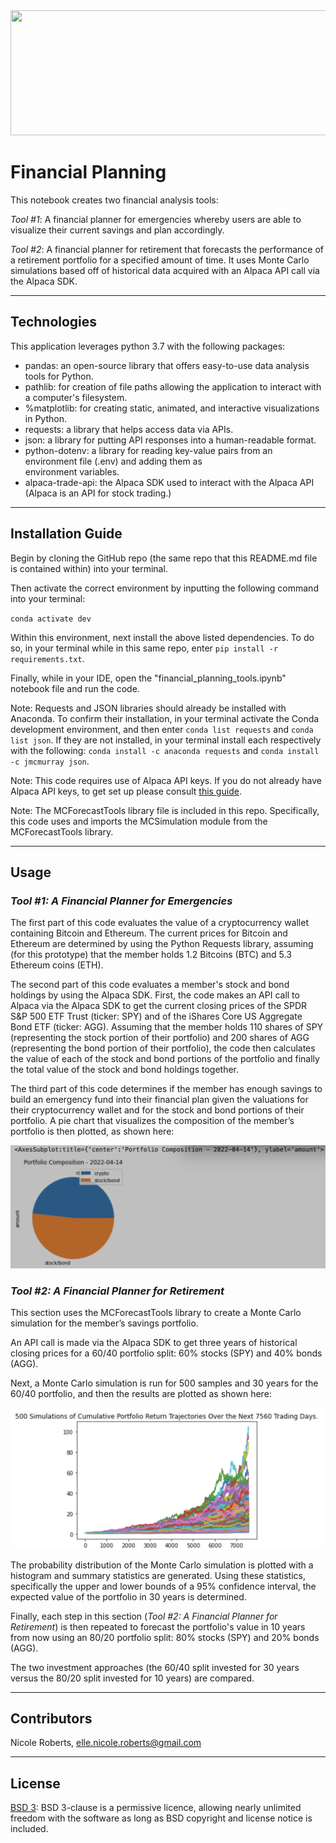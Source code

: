 <img src= "images/mc.png" width="930" height="200">

# Financial Planning
This notebook creates two financial analysis tools: 

_Tool #1_: A financial planner for emergencies whereby users are able to visualize their current savings and plan accordingly.

_Tool #2_: A financial planner for retirement that forecasts the performance of a retirement portfolio for a specified amount of time. It uses Monte Carlo simulations based off of historical data acquired with an Alpaca API call via the Alpaca SDK. 

---
## Technologies

This application leverages python 3.7 with the following packages:

* pandas: an open-source library that offers easy-to-use data analysis tools for Python.
* pathlib: for creation of file paths allowing the application to interact with a computer's filesystem.
* %matplotlib: for creating static, animated, and interactive visualizations in Python.
* requests: a library that helps access data via APIs.
* json: a library for putting API responses into a human-readable format.
* python-dotenv: a library for reading key-value pairs from an environment file (.env) and adding them as  
  environment variables.
* alpaca-trade-api: the Alpaca SDK used to interact with the Alpaca API (Alpaca is an API for stock 
  trading.)

---
## Installation Guide

Begin by cloning the GitHub repo (the same repo that this README.md file is contained within) into your terminal. 

Then activate the correct environment by inputting the following command into your terminal:

`conda activate dev`

Within this environment, next install the above listed dependencies. To do so, in your terminal while in this same repo, enter `pip install -r requirements.txt`.

Finally, while in your IDE, open the "financial_planning_tools.ipynb" notebook file and run the code.

Note: Requests and JSON libraries should already be installed with Anaconda. To confirm their installation, in your terminal activate the Conda development environment, and then enter `conda list requests` and `conda list json`. If they are not installed, in your terminal install each respectively with the following: `conda install -c anaconda requests` and `conda install -c jmcmurray json`.

Note: This code requires use of Alpaca API keys. If you do not already have Alpaca API keys, to get set up please consult [this guide](https://algotrading101.com/learn/alpaca-trading-api-guide/).

Note: The MCForecastTools library file is included in this repo. Specifically, this code uses and imports the MCSimulation module from the MCForecastTools library.

---
## Usage

### _Tool #1: A Financial Planner for Emergencies_

The first part of this code evaluates the value of a cryptocurrency wallet containing Bitcoin and Ethereum. The current prices for Bitcoin and Ethereum are determined by using the Python Requests library, assuming (for this prototype) that the member holds 1.2 Bitcoins (BTC) and 5.3 Ethereum coins (ETH). 

The second part of this code evaluates a member's stock and bond holdings by using the Alpaca SDK. First, the code makes an API call to Alpaca via the Alpaca SDK to get the current closing prices of the SPDR S&P 500 ETF Trust (ticker: SPY) and of the iShares Core US Aggregate Bond ETF (ticker: AGG). Assuming that the member holds 110 shares of SPY (representing the stock portion of their portfolio) and 200 shares of AGG (representing the bond portion of their portfolio), the code then calculates the value of each of the stock and bond portions of the portfolio and finally the total value of the stock and bond holdings together.

The third part of this code determines if the member has enough savings to build an emergency fund into their financial plan given the valuations for their cryptocurrency wallet and for the stock and bond portions of their portfolio. A pie chart that visualizes the composition of the member’s portfolio is then plotted, as shown here:

![Portfolio pie chart.](images/portfolio.png)

### _Tool #2: A Financial Planner for Retirement_

This section uses the MCForecastTools library to create a Monte Carlo simulation for the member’s savings portfolio. 

An API call is made via the Alpaca SDK to get three years of historical closing prices for a 60/40 portfolio split: 60% stocks (SPY) and 40% bonds (AGG).

Next, a Monte Carlo simulation is run for 500 samples and 30 years for the 60/40 portfolio, and then the results are plotted as shown here: 

![Monte Carlo simulation.](images/examplemc.png)

The probability distribution of the Monte Carlo simulation is plotted with a histogram and summary statistics are generated. Using these statistics, specifically the upper and lower bounds of a 95% confidence interval, the expected value of the portfolio in 30 years is determined.

Finally, each step in this section (_Tool #2: A Financial Planner for Retirement_) is then repeated to forecast the portfolio's value in 10 years from now using an 80/20 portfolio split: 80% stocks (SPY) and 20% bonds (AGG).

The two investment approaches (the 60/40 split invested for 30 years versus the 80/20 split invested for 10 years) are compared.

---
## Contributors

Nicole Roberts,
elle.nicole.roberts@gmail.com

---

## License

[BSD 3](https://choosealicense.com/licenses/bsd-3-clause-clear/): BSD 3-clause is a permissive licence, allowing nearly unlimited freedom with the software as long as BSD copyright and license notice is included.
